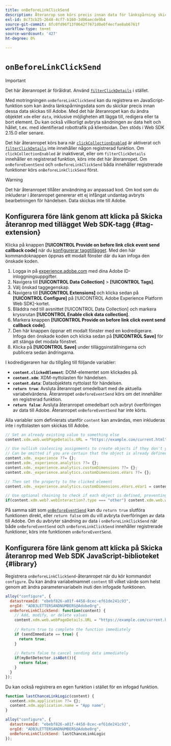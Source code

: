 ```yaml
---
title: onBeforeLinkClickSend
description: Återanrop som körs precis innan data för länkspårning skickas.
exl-id: 8c73cb25-2648-4cf7-b160-3d06aecde9b4
source-git-commit: 8fc0fd96f13f0642f7671d0e0f4ecfae8ab6761f
workflow-type: tm+mt
source-wordcount: '427'
ht-degree: 0%

---
```



# `onBeforeLinkClickSend`

>[!IMPORTANT]
>
>Det här återanropet är föråldrat. Använd [`filterClickDetails`](clickcollection.md) i stället.

Med motringningen `onBeforeLinkClickSend` kan du registrera en JavaScript-funktion som kan ändra länkspårningsdata som du skickar precis innan dessa data skickas till Adobe. Med det här återanropet kan du ändra objektet `xdm` eller `data`, inklusive möjligheten att lägga till, redigera eller ta bort element. Du kan också villkorligt avbryta sändningen av data helt och hållet, t.ex. med identifierad robottrafik på klientsidan. Den stöds i Web SDK 2.15.0 eller senare.

Det här återanropet körs bara när [`clickCollectionEnabled`](clickcollectionenabled.md) är aktiverat och [`filterClickDetails`](clickcollection.md) inte innehåller någon registrerad funktion. Om `clickCollectionEnabled` är inaktiverat, eller om `filterClickDetails` innehåller en registrerad funktion, körs inte det här återanropet. Om `onBeforeEventSend` och `onBeforeLinkClickSend` båda innehåller registrerade funktioner körs `onBeforeLinkClickSend` först.

>[!WARNING]
>
>Det här återanropet tillåter användning av anpassad kod. Om kod som du inkluderar i återanropet genererar ett ej infångat undantag avbryts bearbetningen för händelsen. Data skickas inte till Adobe.

## Konfigurera före länk genom att klicka på Skicka återanrop med tillägget Web SDK-tagg {#tag-extension}

Klicka på knappen **[!UICONTROL Provide on before link click event send callback code]** när du [konfigurerar taggtillägget](/help/tags/extensions/client/web-sdk/web-sdk-extension-configuration.md). Med den här kommandoknappen öppnas ett modalt fönster där du kan infoga den önskade koden.

1. Logga in på [experience.adobe.com](https://experience.adobe.com) med dina Adobe ID-inloggningsuppgifter.
1. Navigera till **[!UICONTROL Data Collection]** > **[!UICONTROL Tags]**.
1. Välj önskad taggegenskap.
1. Navigera till **[!UICONTROL Extensions]** och klicka sedan på **[!UICONTROL Configure]** på [!UICONTROL Adobe Experience Platform Web SDK]-kortet.
1. Bläddra ned till avsnittet [!UICONTROL Data Collection] och markera kryssrutan **[!UICONTROL Enable click data collection]**.
1. Markera knappen **[!UICONTROL Provide on before link click event send callback code]**.
1. Den här knappen öppnar ett modalt fönster med en kodredigerare. Infoga den önskade koden och klicka sedan på **[!UICONTROL Save]** för att stänga det modala fönstret.
1. Klicka på **[!UICONTROL Save]** under tilläggsinställningarna och publicera sedan ändringarna.

I kodredigeraren har du tillgång till följande variabler:

* **`content.clickedElement`**: DOM-elementet som klickades på.
* **`content.xdm`**: XDM-nyttolasten för händelsen.
* **`content.data`**: Dataobjektets nyttolast för händelsen.
* **`return true`**: Avsluta återanropet omedelbart med de aktuella variabelvärdena. Återanropet `onBeforeEventSend` körs om det innehåller en registrerad funktion.
* **`return false`**: Avsluta återanropet omedelbart och avbryt överföringen av data till Adobe. Återanropet `onBeforeEventSend` har inte körts.

Alla variabler som definierats utanför `content` kan användas, men inkluderas inte i nyttolasten som skickas till Adobe.

```js
// Set an already existing value to something else
content.xdm.web.webPageDetails.URL = "https://example.com/current.html";

// Use nullish coalescing assignments to create objects if they don't yet exist, preventing undefined errors. 
// Can be omitted if you are certain that the object is already defined
content.xdm._experience ??= {};
content.xdm._experience.analytics ??= {};
content.xdm._experience.analytics.customDimensions ??= {};
content.xdm._experience.analytics.customDimensions.eVars ??= {};

// Then set the property to the clicked element
content.xdm._experience.analytics.customDimensions.eVars.eVar1 = content.clickedElement;

// Use optional chaining to check if each object is defined, preventing undefined errors
if(content.xdm.web?.webInteraction?.type === "other") content.xdm.web.webInteraction.type = "download";
```

På samma sätt som [`onBeforeEventSend`](onbeforeeventsend.md) kan du `return true` slutföra funktionen direkt, eller `return false` om du vill avbryta överföringen av data till Adobe. Om du avbryter sändning av data i `onBeforeLinkClickSend` när både `onBeforeEventSend` och `onBeforeLinkClickSend` innehåller registrerade funktioner, körs inte funktionen `onBeforeEventSend`.

## Konfigurera före länk genom att klicka på Skicka återanrop med Web SDK JavaScript-biblioteket {#library}

Registrera `onBeforeLinkClickSend`-återanropet när du kör kommandot `configure`. Du kan ändra variabelnamnet `content` till vilket värde som helst genom att ändra parametervariabeln inuti den infogade funktionen.

```js
alloy("configure", {
  datastreamId: "ebebf826-a01f-4458-8cec-ef61de241c93",
  orgId: "ADB3LETTERSANDNUMBERS@AdobeOrg",
  onBeforeLinkClickSend: function(content) {
    // Add, modify, or delete values
    content.xdm.web.webPageDetails.URL = "https://example.com/current.html";
    
    // Return true to complete the function immediately
    if (sendImmediate == true) {
      return true;
    }
    
    // Return false to cancel sending data immediately
    if(myBotDetector.isABot()){
      return false;
    }
  }
});
```

Du kan också registrera en egen funktion i stället för en infogad funktion.

```js
function lastChanceLinkLogic(content) {
  content.xdm.application ??= {};
  content.xdm.application.name = "App name";
}

alloy("configure", {
  datastreamId: "ebebf826-a01f-4458-8cec-ef61de241c93",
  orgId: "ADB3LETTERSANDNUMBERS@AdobeOrg",
  onBeforeLinkClickSend: lastChanceLinkLogic
});    
```
